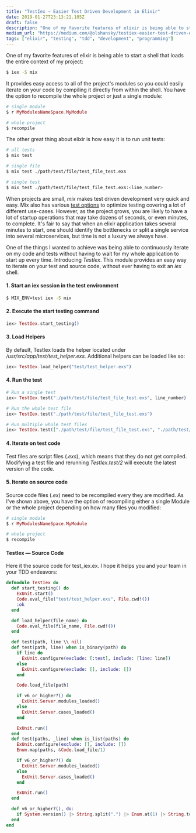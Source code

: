 ```yaml
---
title: "TestIex — Easier Test Driven Development in Elixir"
date: 2019-01-27T23:13:21.105Z
draft: false
description: "One of my favorite features of elixir is being able to start a shell that loads the entire context of my project:"
medium_url: "https://medium.com/@olshansky/testiex-easier-test-driven-development-in-elixir-761cd1a9f11"
tags: ["elixir", "testing", "tdd", "development", "programming"]
---
```


One of my favorite features of elixir is being able to start a shell that loads the entire context of my project:

```bash
$ iex -S mix
```

It provides easy access to all of the project's modules so you could easily iterate on your code by compiling it directly from within the shell. You have the option to recompile the whole project or just a single module:

```elixir
# single module
$ r MyModulesNameSpace.MyModule
```

```elixir
# whole project
$ recompile
```

The other great thing about elixir is how easy it is to run unit tests:

```bash
# all tests
$ mix test
```

```bash
# single file
$ mix test ./path/test/file/test_file_test.exs
```

```bash
# single test
$ mix test ./path/test/file/test_file_test.exs:<line_number>
```

When projects are small, *mix* makes test driven development very quick and easy. Mix also has various [test options](https://hexdocs.pm/mix/Mix.Tasks.Test.html) to optimize testing covering a lot of different use-cases. However, as the project grows, you are likely to have a lot of startup operations that may take dozens of seconds, or even minutes, to complete. It's fair to say that when an elixir application takes several minutes to start, one should identify the bottlenecks or split a single service into several microservices, but time is not a luxury we always have.

One of the things I wanted to achieve was being able to continuously iterate on my code and tests without having to wait for my whole application to start up every time. Introducing *TestIex*. This module provides an easy way to iterate on your test and source code, without ever having to exit an *iex* shell.

#### 1. Start an iex session in the test environment

```bash
$ MIX_ENV=test iex -S mix
```

#### 2. Execute the start testing command

```elixir
iex> TestIex.start_testing()
```

#### 3. Load Helpers

By default, TestIex loads the helper located under */usr/src/app/test/test_helper.exs.* Additional helpers can be loaded like so:

```elixir
iex> TestIex.load_helper("test/test_helper.exs")
```

#### 4. Run the test

```elixir
# Run a single test
iex> TestIex.test("./path/test/file/test_file_test.exs", line_number)
```

```elixir
# Run the whole test file
iex> TestIex.test("./path/test/file/test_file_test.exs")
```

```elixir
# Run multiple whole test files
iex> TestIex.test(["./path/test/file/test_file_test.exs", "./path/test/file/test_file_2_test.exs"])
```

#### 4. Iterate on test code

Test files are script files (*.exs*), which means that they do not get compiled. Modifying a test file and rerunning *TestIex.test/2* will execute the latest version of the code.

#### 5. Iterate on source code

Source code files (*.ex*) need to be recompiled every they are modified. As I've shown above, you have the option of recompiling either a single Module or the whole project depending on how many files you modified:

```elixir
# single module
$ r MyModulesNameSpace.MyModule
```

```elixir
# whole project
$ recompile
```

#### TestIex — Source Code

Here it the source code for test_iex.ex. I hope it helps you and your team in your TDD endeavors:

```elixir
defmodule TestIex do
  def start_testing() do
    ExUnit.start()
    Code.eval_file("test/test_helper.exs", File.cwd!())
    :ok
  end

  def load_helper(file_name) do
    Code.eval_file(file_name, File.cwd!())
  end

  def test(path, line \\ nil)
  def test(path, line) when is_binary(path) do
    if line do
      ExUnit.configure(exclude: [:test], include: [line: line])
    else
      ExUnit.configure(exclude: [], include: [])
    end

    Code.load_file(path)

    if v6_or_higher?() do
      ExUnit.Server.modules_loaded()
    else
      ExUnit.Server.cases_loaded()
    end

    ExUnit.run()
  end
  def test(paths, _line) when is_list(paths) do
    ExUnit.configure(exclude: [], include: [])
    Enum.map(paths, &Code.load_file/1)

    if v6_or_higher?() do
      ExUnit.Server.modules_loaded()
    else
      ExUnit.Server.cases_loaded()
    end

    ExUnit.run()
  end

  def v6_or_higher?(), do:
    if System.version() |> String.split(".") |> Enum.at(1) |> String.to_integer >= 6 do
  end
end
```